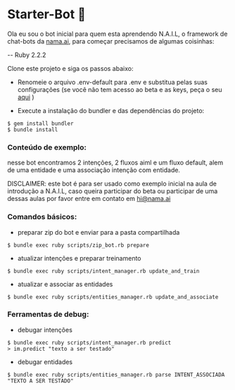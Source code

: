 # Starter-Bot 🤖

Ola eu sou o bot inicial para quem esta aprendendo N.A.I.L, o framework de chat-bots da [nama.ai](http://www.nama.ai), para começar precisamos de algumas coisinhas:

-- Ruby 2.2.2

Clone este projeto e siga os passos abaixo:

- Renomeie o arquivo .env-default para .env e substitua pelas suas configurações (se você não tem acesso ao beta e as keys, peça o seu [aqui](http://www.nama.ai/beta) )

-  Execute a instalação do bundler e das dependências do projeto:

```
$ gem install bundler
$ bundle install
```
### Conteúdo de exemplo:
nesse bot encontramos 2 intenções, 2 fluxos aiml e um fluxo default, alem de uma entidade e uma associação intenção com entidade.

DISCLAIMER: este bot é para ser usado como exemplo inicial na aula de introdução a N.A.I.L, caso queira participar do beta ou participar de uma dessas aulas por favor entre em contato em hi@nama.ai

### Comandos básicos:

- preparar zip do bot e enviar para a pasta compartilhada 
```
$ bundle exec ruby scripts/zip_bot.rb prepare
```
- atualizar intenções e preparar treinamento
```
$ bundle exec ruby scripts/intent_manager.rb update_and_train
```
- atualizar e associar as entidades
```
$ bundle exec ruby scripts/entities_manager.rb update_and_associate
```
### Ferramentas de debug:

- debugar intenções
```
$ bundle exec ruby scripts/intent_manager.rb predict
> im.predict "texto a ser testado"
```
- debugar entidades
```
$ bundle exec ruby scripts/entities_manager.rb parse INTENT_ASSOCIADA "TEXTO A SER TESTADO"
```
